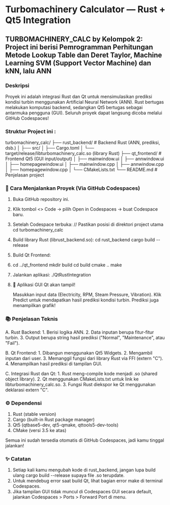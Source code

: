 # Turbomachinery Calculator — Rust + Qt5 Integration
## TURBOMACHINERY_CALC by Kelompok 2: Project ini berisi Pemrogramman Perhitungan Metode Lookup Table dan Deret Taylor, Machine Learning SVM (Support Vector Machine) dan kNN, lalu ANN

### Deskripsi

Proyek ini adalah integrasi Rust dan Qt untuk mensimulasikan prediksi kondisi turbin menggunakan Artificial Neural Network (ANN).
Rust bertugas melakukan komputasi backend, sedangkan Qt5 bertugas sebagai antarmuka pengguna (GUI).
Seluruh proyek dapat langsung dicoba melalui GitHub Codespaces!

### Struktur Project ini :
turbomachinery_calc/
├── rust_backend/      # Backend Rust (ANN, prediksi, dsb.)
│   ├── src/
│   ├── Cargo.toml
│   └── target/release/libturbomachinery_calc.so (library Rust)
├── qt_frontend/       # Frontend Qt5 (GUI input/output)
│   ├── mainwindow.ui
│   ├── annwindow.ui
│   ├── homepagewindow.ui
│   ├── mainwindow.cpp
│   ├── annwindow.cpp
│   ├── homepagewindow.cpp
│   └── CMakeLists.txt
└── README.md          # Penjelasan project

### 🚀 Cara Menjalankan Proyek (Via GitHub Codespaces)
1. Buka GitHub repository ini.
2. Klik tombol <> Code → pilih Open in Codespaces → buat Codespace baru.
3. Setelah Codespace terbuka:
   // Pastikan posisi di direktori project utama
      cd turbomachinery_calc
4. Build library Rust (librust_backend.so):
   cd rust_backend
   cargo build --release
5. Build Qt Frontend:
6. cd ../qt_frontend
   mkdir build
   cd build
   cmake ..
   make
7. Jalankan aplikasi:
   ./QtRustIntegration
8. 🎉 Aplikasi GUI Qt akan tampil!

    Masukkan input data (Electricity, RPM, Steam Pressure, Vibration).
    Klik Predict untuk mendapatkan hasil prediksi kondisi turbin.
    Prediksi juga menampilkan grafik!

### 📚 Penjelasan Teknis
A. Rust Backend:
    1. Berisi logika ANN.
    2. Data inputan berupa fitur-fitur turbin.
    3. Output berupa string hasil prediksi ("Normal", "Maintenance", atau "Fail").

B. Qt Frontend:
    1. Dibangun menggunakan Qt5 Widgets.
    2. Mengambil inputan dari user.
    3. Memanggil fungsi dari library Rust via FFI (extern "C").
    4. Menampilkan hasil prediksi di tampilan GUI.

C. Integrasi Rust dan Qt:
    1. Rust meng-compile kode menjadi .so (shared object library).
    2. Qt menggunakan CMakeLists.txt untuk link ke libturbomachinery_calc.so.
    3. Fungsi Rust diekspor ke Qt menggunakan deklarasi extern "C".

### ⚙️ Dependensi
1. Rust (stable version)
2. Cargo (built-in Rust package manager)
3. Qt5 (qtbase5-dev, qt5-qmake, qttools5-dev-tools)
4. CMake (versi 3.5 ke atas)

Semua ini sudah tersedia otomatis di GitHub Codespaces, jadi kamu tinggal jalankan!

### ✨ Catatan
1. Setiap kali kamu mengubah kode di rust_backend, jangan lupa build ulang cargo build --release supaya file .so terupdate.
2. Untuk mendebug error saat build Qt, lihat bagian error make di terminal Codespaces.
3. Jika tampilan GUI tidak muncul di Codespaces GUI secara default, jalankan Codespaces > Ports > Forward Port di menu.
